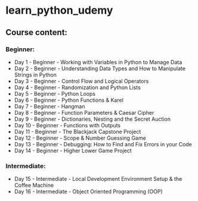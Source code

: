 # learn_python_udemy

## Course content:

### Beginner:
- Day 1 - Beginner - Working with Variables in Python to Manage Data
- Day 2 - Beginner - Understanding Data Types and How to Manipulate Strings in Python
- Day 3 - Beginner - Control Flow and Logical Operators
- Day 4 - Beginner - Randomization and Python Lists
- Day 5 - Beginner - Python Loops
- Day 6 - Beginner - Python Functions & Karel
- Day 7 - Beginner - Hangman
- Day 8 - Beginner - Function Parameters & Caesar Cipher
- Day 9 - Beginner - Dictionaries, Nesting and the Secret Auction
- Day 10 - Beginner - Functions with Outputs
- Day 11 - Beginner - The Blackjack Capstone Project
- Day 12 - Beginner - Scope & Number Guessing Game
- Day 13 - Beginner - Debugging: How to Find and Fix Errors in your Code
- Day 14 - Beginner - Higher Lower Game Project

### Intermediate:
- Day 15 - Intermediate - Local Development Environment Setup & the Coffee Machine
- Day 16 - Intermediate - Object Oriented Programming (OOP)
